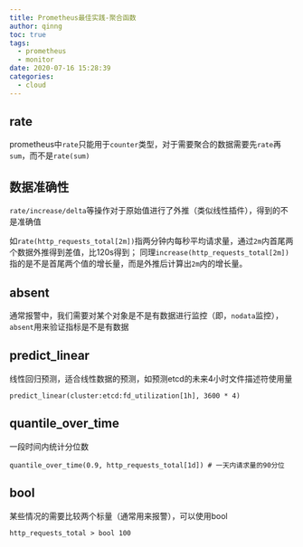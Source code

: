 ```yaml
---
title: Prometheus最佳实践-聚合函数
author: qinng
toc: true
tags:
  - prometheus
  - monitor
date: 2020-07-16 15:28:39
categories:
  - cloud
---
```


## rate
prometheus中`rate`只能用于`counter`类型，对于需要聚合的数据需要先`rate`再`sum`，而不是`rate(sum)`

## 数据准确性
`rate/increase/delta`等操作对于原始值进行了外推（类似线性插件），得到的不是准确值

如`rate(http_requests_total[2m])`指两分钟内每秒平均请求量，通过`2m`内首尾两个数据外推得到差值，比120s得到；
同理`increase(http_requests_total[2m])`指的是不是首尾两个值的增长量，而是外推后计算出`2m`内的增长量。

## absent
通常报警中，我们需要对某个对象是不是有数据进行监控（即，`nodata`监控），`absent`用来验证指标是不是有数据

## predict_linear
线性回归预测，适合线性数据的预测，如预测etcd的未来4小时文件描述符使用量
```
predict_linear(cluster:etcd:fd_utilization[1h], 3600 * 4)
```

## quantile_over_time
一段时间内统计分位数
```
quantile_over_time(0.9, http_requests_total[1d]) # 一天内请求量的90分位
```

## bool
某些情况的需要比较两个标量（通常用来报警），可以使用bool
```
http_requests_total > bool 100 
```
